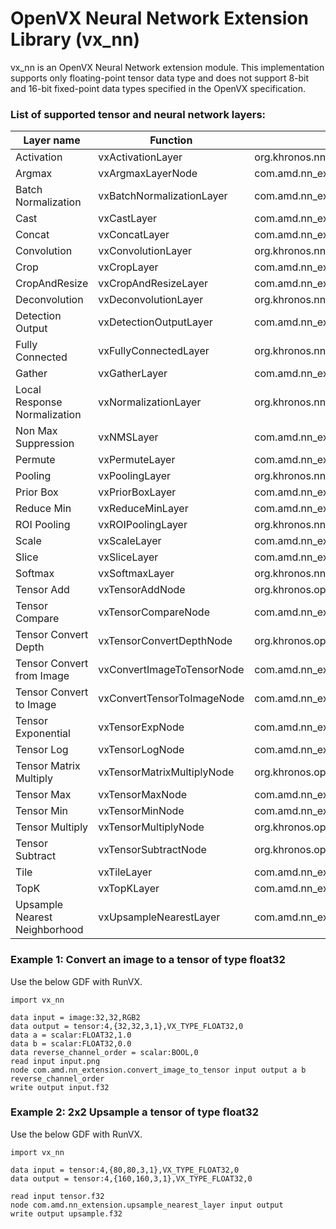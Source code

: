 # OpenVX Neural Network Extension Library (vx_nn)

vx_nn is an OpenVX Neural Network extension module. This implementation supports only floating-point tensor data type and does not support 8-bit and 16-bit fixed-point data types specified in the OpenVX specification.

### List of supported tensor and neural network layers:

| Layer name | Function | Kernel name |
| ---------- |--------- | ----------- |
| Activation|vxActivationLayer|org.khronos.nn_extension.activation_layer |
| Argmax|vxArgmaxLayerNode|com.amd.nn_extension.argmax_layer |
| Batch Normalization|vxBatchNormalizationLayer|com.amd.nn_extension.batch_normalization_layer |
| Cast|vxCastLayer|com.amd.nn_extension.cast_layer|
| Concat|vxConcatLayer|com.amd.nn_extension.concat_layer |
| Convolution|vxConvolutionLayer|org.khronos.nn_extension.convolution_layer |
| Crop|vxCropLayer|com.amd.nn_extension.crop_layer |
| CropAndResize|vxCropAndResizeLayer|com.amd.nn_extension.crop_and_resize_layer |
| Deconvolution|vxDeconvolutionLayer|org.khronos.nn_extension.deconvolution_layer |
| Detection Output|vxDetectionOutputLayer|com.amd.nn_extension.detection_output |
| Fully Connected|vxFullyConnectedLayer|org.khronos.nn_extension.fully_connected_layer |
| Gather|vxGatherLayer|com.amd.nn_extension.gather_layer |
| Local Response Normalization|vxNormalizationLayer|org.khronos.nn_extension.normalization_layer |
| Non Max Suppression|vxNMSLayer|com.amd.nn_extension.nms_layer |
| Permute|vxPermuteLayer|com.amd.nn_extension.permute_layer |
| Pooling|vxPoolingLayer|org.khronos.nn_extension.pooling_layer |
| Prior Box|vxPriorBoxLayer|com.amd.nn_extension.prior_box_layer|
| Reduce Min|vxReduceMinLayer|com.amd.nn_extension.reduce_min_layer|
| ROI Pooling|vxROIPoolingLayer|org.khronos.nn_extension.roi_pooling_layer |
| Scale|vxScaleLayer|com.amd.nn_extension.scale_layer |
| Slice|vxSliceLayer|com.amd.nn_extension.slice_layer |
| Softmax|vxSoftmaxLayer|org.khronos.nn_extension.softmax_layer |
| Tensor Add|vxTensorAddNode|org.khronos.openvx.tensor_add |
| Tensor Compare|vxTensorCompareNode|com.amd.nn_extension.tensor_compare |
| Tensor Convert Depth|vxTensorConvertDepthNode|org.khronos.openvx.tensor_convert_depth |
| Tensor Convert from Image|vxConvertImageToTensorNode|com.amd.nn_extension.convert_image_to_tensor |
| Tensor Convert to Image|vxConvertTensorToImageNode|com.amd.nn_extension.convert_tensor_to_image |
| Tensor Exponential|vxTensorExpNode|com.amd.nn_extension.tensor_exp |
| Tensor Log|vxTensorLogNode|com.amd.nn_extension.tensor_log |
| Tensor Matrix Multiply|vxTensorMatrixMultiplyNode|org.khronos.openvx.tensor_matrix_multiply |
| Tensor Max|vxTensorMaxNode|com.amd.nn_extension.tensor_max |
| Tensor Min|vxTensorMinNode|com.amd.nn_extension.tensor_min |
| Tensor Multiply|vxTensorMultiplyNode|org.khronos.openvx.tensor_multiply |
| Tensor Subtract|vxTensorSubtractNode|org.khronos.openvx.tensor_subtract |
| Tile|vxTileLayer|com.amd.nn_extension.tile_layer |
| TopK|vxTopKLayer|com.amd.nn_extension.topk_layer|
| Upsample Nearest Neighborhood|vxUpsampleNearestLayer|com.amd.nn_extension.upsample_nearest_layer |

### Example 1: Convert an image to a tensor of type float32

Use the below GDF with RunVX.

```
import vx_nn

data input = image:32,32,RGB2
data output = tensor:4,{32,32,3,1},VX_TYPE_FLOAT32,0
data a = scalar:FLOAT32,1.0
data b = scalar:FLOAT32,0.0
data reverse_channel_order = scalar:BOOL,0
read input input.png
node com.amd.nn_extension.convert_image_to_tensor input output a b reverse_channel_order
write output input.f32
```

### Example 2: 2x2 Upsample a tensor of type float32

Use the below GDF with RunVX.

```
import vx_nn

data input = tensor:4,{80,80,3,1},VX_TYPE_FLOAT32,0
data output = tensor:4,{160,160,3,1},VX_TYPE_FLOAT32,0

read input tensor.f32
node com.amd.nn_extension.upsample_nearest_layer input output
write output upsample.f32
```
